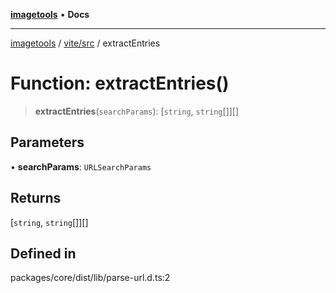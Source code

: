 [**imagetools**](../../../README.md) • **Docs**

***

[imagetools](../../../modules.md) / [vite/src](../README.md) / extractEntries

# Function: extractEntries()

> **extractEntries**(`searchParams`): [`string`, `string`[]][]

## Parameters

• **searchParams**: `URLSearchParams`

## Returns

[`string`, `string`[]][]

## Defined in

packages/core/dist/lib/parse-url.d.ts:2

